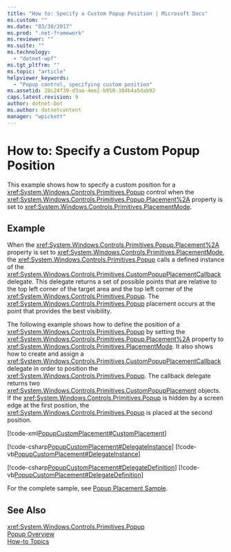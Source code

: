 ```yaml
---
title: "How to: Specify a Custom Popup Position | Microsoft Docs"
ms.custom: ""
ms.date: "03/30/2017"
ms.prod: ".net-framework"
ms.reviewer: ""
ms.suite: ""
ms.technology: 
  - "dotnet-wpf"
ms.tgt_pltfrm: ""
ms.topic: "article"
helpviewer_keywords: 
  - "Popup control, specifying custom position"
ms.assetid: 28c24f39-d3aa-4ee2-b950-384b4a5dab92
caps.latest.revision: 9
author: dotnet-bot
ms.author: dotnetcontent
manager: "wpickett"
---
```

# How to: Specify a Custom Popup Position
This example shows how to specify a custom position for a <xref:System.Windows.Controls.Primitives.Popup> control when the <xref:System.Windows.Controls.Primitives.Popup.Placement%2A> property is set to <xref:System.Windows.Controls.Primitives.PlacementMode>.  
  
## Example  
 When the <xref:System.Windows.Controls.Primitives.Popup.Placement%2A> property is set to <xref:System.Windows.Controls.Primitives.PlacementMode>, the <xref:System.Windows.Controls.Primitives.Popup> calls a defined instance of the <xref:System.Windows.Controls.Primitives.CustomPopupPlacementCallback> delegate. This delegate returns a set of possible points that are relative to the top left corner of the target area and the top left corner of the <xref:System.Windows.Controls.Primitives.Popup>. The <xref:System.Windows.Controls.Primitives.Popup> placement occurs at the point that provides the best visibility.  
  
 The following example shows how to define the position of a <xref:System.Windows.Controls.Primitives.Popup> by setting the <xref:System.Windows.Controls.Primitives.Popup.Placement%2A> property to <xref:System.Windows.Controls.Primitives.PlacementMode>. It also shows how to create and assign a <xref:System.Windows.Controls.Primitives.CustomPopupPlacementCallback> delegate in order to position the <xref:System.Windows.Controls.Primitives.Popup>.  The callback delegate returns two <xref:System.Windows.Controls.Primitives.CustomPopupPlacement> objects.  If the <xref:System.Windows.Controls.Primitives.Popup> is hidden by a screen edge at the first position, the <xref:System.Windows.Controls.Primitives.Popup> is placed at the second position.  
  
 [!code-xml[PopupCustomPlacement#CustomPlacement](../../../../samples/snippets/csharp/VS_Snippets_Wpf/PopupCustomPlacement/CSharp/Window1.xaml#customplacement)]  
  
 [!code-csharp[PopupCustomPlacement#DelegateInstance](../../../../samples/snippets/csharp/VS_Snippets_Wpf/PopupCustomPlacement/CSharp/Window1.xaml.cs#delegateinstance)]
 [!code-vb[PopupCustomPlacement#DelegateInstance](../../../../samples/snippets/visualbasic/VS_Snippets_Wpf/PopupCustomPlacement/visualbasic/window1.xaml.vb#delegateinstance)]  
  
 [!code-csharp[PopupCustomPlacement#DelegateDefinition](../../../../samples/snippets/csharp/VS_Snippets_Wpf/PopupCustomPlacement/CSharp/Window1.xaml.cs#delegatedefinition)]
 [!code-vb[PopupCustomPlacement#DelegateDefinition](../../../../samples/snippets/visualbasic/VS_Snippets_Wpf/PopupCustomPlacement/visualbasic/window1.xaml.vb#delegatedefinition)]  
  
 For the complete sample, see [Popup Placement Sample](http://go.microsoft.com/fwlink/?LinkID=160032).  
  
## See Also  
 <xref:System.Windows.Controls.Primitives.Popup>   
 [Popup Overview](../../../../docs/framework/wpf/controls/popup-overview.md)   
 [How-to Topics](../../../../docs/framework/wpf/controls/popup-how-to-topics.md)